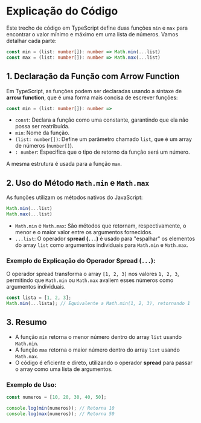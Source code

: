 
# Explicação do Código

Este trecho de código em TypeScript define duas funções `min` e `max` para encontrar o valor mínimo e máximo em uma lista de números. Vamos detalhar cada parte:

```typescript
const min = (list: number[]): number => Math.min(...list)
const max = (list: number[]): number => Math.max(...list)
```

## 1. **Declaração da Função com Arrow Function**

Em TypeScript, as funções podem ser declaradas usando a sintaxe de **arrow function**, que é uma forma mais concisa de escrever funções:

```typescript
const min = (list: number[]): number =>
```

- `const`: Declara a função como uma constante, garantindo que ela não possa ser reatribuída.
- `min`: Nome da função.
- `(list: number[])`: Define um parâmetro chamado `list`, que é um array de números (`number[]`).
- `: number`: Especifica que o tipo de retorno da função será um número.

A mesma estrutura é usada para a função `max`.

## 2. **Uso do Método `Math.min` e `Math.max`**

As funções utilizam os métodos nativos do JavaScript:

```typescript
Math.min(...list)
Math.max(...list)
```

- `Math.min` e `Math.max`: São métodos que retornam, respectivamente, o menor e o maior valor entre os argumentos fornecidos.
- `...list`: O operador **spread (`...`)** é usado para "espalhar" os elementos do array `list` como argumentos individuais para `Math.min` e `Math.max`.

### Exemplo de Explicação do Operador Spread (`...`):
O operador spread transforma o array `[1, 2, 3]` nos valores `1, 2, 3`, permitindo que `Math.min` ou `Math.max` avaliem esses números como argumentos individuais.

```typescript
const lista = [1, 2, 3];
Math.min(...lista); // Equivalente a Math.min(1, 2, 3), retornando 1
```

## 3. **Resumo**

- A função `min` retorna o menor número dentro do array `list` usando `Math.min`.
- A função `max` retorna o maior número dentro do array `list` usando `Math.max`.
- O código é eficiente e direto, utilizando o operador **spread** para passar o array como uma lista de argumentos.

### Exemplo de Uso:

```typescript
const numeros = [10, 20, 30, 40, 50];

console.log(min(numeros)); // Retorna 10
console.log(max(numeros)); // Retorna 50
```